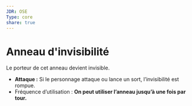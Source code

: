 ```yaml
---
JDR: OSE
Type: core
share: true
---
```


# Anneau d'invisibilité

Le porteur de cet anneau devient invisible.

- **Attaque :** Si le personnage attaque ou lance un sort, l’invisibilité est rompue.
- Fréquence d’utilisation : **On peut utiliser l’anneau jusqu’à une fois par tour.**